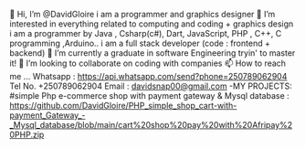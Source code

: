 👋 Hi, I’m @DavidGloire
i am a programmer and graphics designer
👀 I’m interested in everything related to computing and coding + graphics design
i am a programmer by Java , Csharp(c#), Dart, JavaScript, PHP , C++, C programming ,Arduino..
i am a full stack developer (code : frontend + backend)
🌱 I’m currently a graduate in software Engineering tryin' to master it!
💞️ I’m looking to collaborate on coding with companies
📫 How to reach me ...
Whatsapp : https://api.whatsapp.com/send?phone=250789062904
Tel No. +250789062904
Email : davidsnap00@gmail.com
-MY PROJECTS: #simple Php e-commerce shop with payment gateway & Mysql database : https://github.com/DavidGloire/PHP_simple_shop_cart-with-payment_Gateway_-_Mysql_database/blob/main/cart%20shop%20pay%20with%20Afripay%20PHP.zip
